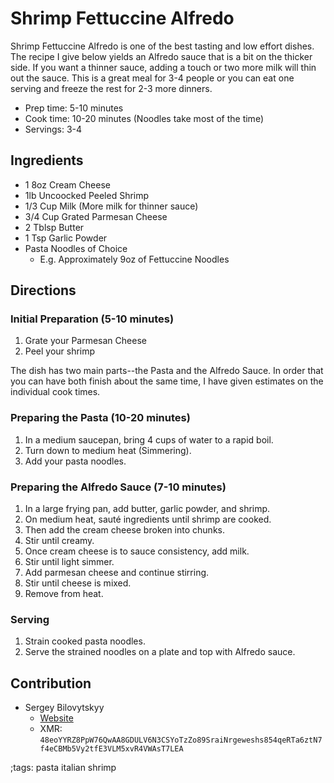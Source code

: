 # Shrimp Fettuccine Alfredo

Shrimp Fettuccine Alfredo is one of the best tasting and low effort dishes.
The recipe I give below yields an Alfredo sauce that is a bit on the thicker side.
If you want a thinner sauce, adding a touch or two more milk will thin out the sauce.
This is a great meal for 3-4 people or you can eat one serving and freeze the rest for 2-3 more dinners.

- Prep time: 5-10 minutes
- Cook time: 10-20 minutes (Noodles take most of the time)
- Servings: 3-4

## Ingredients

- 1 8oz Cream Cheese
- 1lb Uncoocked Peeled Shrimp
- 1/3 Cup Milk (More milk for thinner sauce)
- 3/4 Cup Grated Parmesan Cheese
- 2 Tblsp Butter
- 1 Tsp Garlic Powder
- Pasta Noodles of Choice
  - E.g. Approximately 9oz of Fettuccine Noodles

## Directions

### Initial Preparation (5-10 minutes)
1. Grate your Parmesan Cheese
2. Peel your shrimp

The dish has two main parts--the Pasta and the Alfredo Sauce.
In order that you can have both finish about the same time, I have given estimates on the individual cook times.

### Preparing the Pasta (10-20 minutes)
1. In a medium saucepan, bring 4 cups of water to a rapid boil.
2. Turn down to medium heat (Simmering).
3. Add your pasta noodles.

### Preparing the Alfredo Sauce (7-10 minutes)
1. In a large frying pan, add butter, garlic powder, and shrimp.
2. On medium heat, saut&#233; ingredients until shrimp are cooked.
3. Then add the cream cheese broken into chunks.
4. Stir until creamy.
5. Once cream cheese is to sauce consistency, add milk.
6. Stir until light simmer.
7. Add parmesan cheese and continue stirring.
8. Stir until cheese is mixed.
9. Remove from heat.

### Serving
1. Strain cooked pasta noodles.
2. Serve the strained noodles on a plate and top with Alfredo sauce.

## Contribution
- Sergey Bilovytskyy
    - [Website](https://sbrl.xyz)
    - XMR: `48eoYYRZ8PpW76QwAA8GDULV6N3CSYoTzZo89SraiNrgeweshs854qeRTa6ztN7f4eCBMb5Vy2tfE3VLM5xvR4VWAsT7LEA`

;tags: pasta italian shrimp
